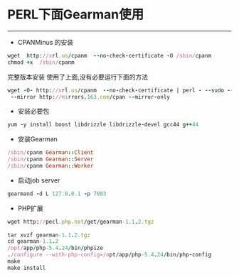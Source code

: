 # PERL下面Gearman使用
---

- CPANMinus 的安装

```ruby
wget  http://xrl.us/cpanm  --no-check-certificate -O /sbin/cpanm 
chmod +x  /sbin/cpanm 
```

完整版本安装 使用了上面,没有必要运行下面的方法

```ruby
wget -O- http://xrl.us/cpanm  --no-check-certificate | perl - --sudo --self-upgrade \
 --mirror http://mirrors.163.com/cpan --mirror-only
```

- 安装必要包
	
```ruby
yum -y install boost libdrizzle libdrizzle-devel gcc44 g++44
```

- 安装Gearman

```ruby
/sbin/cpanm Gearman::Client 
/sbin/cpanm Gearman::Server 
/sbin/cpanm Gearman::Worker 
```

- 启动job server

```ruby
gearmand -d L 127.0.0.1 -p 7003 
```

- PHP扩展

```ruby
wget http://pecl.php.net/get/gearman-1.1.2.tgz
	
tar xvzf gearman-1.1.2.tgz 
cd gearman-1.1.2
/opt/app/php-5.4.24/bin/phpize 
./configure --with-php-config=/opt/app/php-5.4.24/bin/php-config 
make
make install
```
